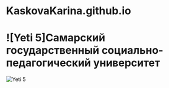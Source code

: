 # KaskovaKarina.github.io
# ![Yeti 5]Самарский государственный социально-педагогический университет
![Yeti 5](https://yt3.googleusercontent.com/ytc/AOPolaSavOWu3ePDFMeaDDnwSn54CNv_OMFfMQaHbClS=s900-c-k-c0x00ffffff-no-rj)
